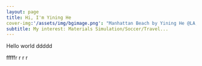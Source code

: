```yaml
---
layout: page
title: Hi, I'm Yining He
cover-img:'/assets/img/bgimage.png': "Manhattan Beach by Yining He @LA, USA"
subtitle: My interest: Materials Simulation/Soccer/Travel...
---
```


Hello world
ddddd


fffffr
r
r
r
